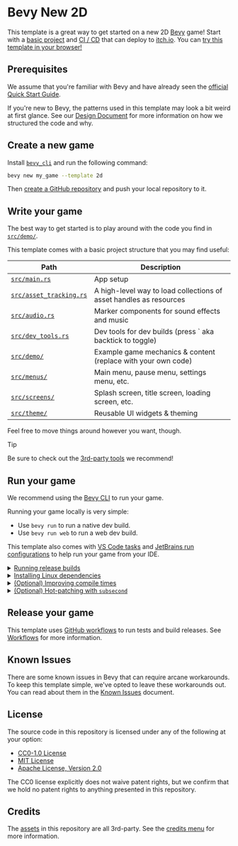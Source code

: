 # Bevy New 2D

This template is a great way to get started on a new 2D [Bevy](https://bevyengine.org/) game!
Start with a [basic project](#write-your-game) and [CI / CD](#release-your-game) that can deploy to [itch.io](https://itch.io).
You can [try this template in your browser!](https://the-bevy-flock.itch.io/bevy-new-2d)

## Prerequisites

We assume that you're familiar with Bevy and have already seen the [official Quick Start Guide](https://bevyengine.org/learn/quick-start/introduction/).

If you're new to Bevy, the patterns used in this template may look a bit weird at first glance.
See our [Design Document](./docs/design.md) for more information on how we structured the code and why.

## Create a new game

Install [`bevy_cli`](https://github.com/TheBevyFlock/bevy_cli/) and run the following command:

```sh
bevy new my_game --template 2d
```

Then [create a GitHub repository](https://github.com/new) and push your local repository to it.

## Write your game

The best way to get started is to play around with the code you find in [`src/demo/`](./src/demo).

This template comes with a basic project structure that you may find useful:

| Path                                               | Description                                                        |
| -------------------------------------------------- | ------------------------------------------------------------------ |
| [`src/main.rs`](./src/main.rs)                     | App setup                                                          |
| [`src/asset_tracking.rs`](./src/asset_tracking.rs) | A high-level way to load collections of asset handles as resources |
| [`src/audio.rs`](./src/audio.rs)                   | Marker components for sound effects and music                      |
| [`src/dev_tools.rs`](./src/dev_tools.rs)           | Dev tools for dev builds (press \` aka backtick to toggle)         |
| [`src/demo/`](./src/demo)                          | Example game mechanics & content (replace with your own code)      |
| [`src/menus/`](./src/menus)                        | Main menu, pause menu, settings menu, etc.                         |
| [`src/screens/`](./src/screens)                    | Splash screen, title screen, loading screen, etc.                  |
| [`src/theme/`](./src/theme)                        | Reusable UI widgets & theming                                      |

Feel free to move things around however you want, though.

> [!TIP]
> Be sure to check out the [3rd-party tools](./docs/tooling.md) we recommend!

## Run your game

We recommend using the [Bevy CLI](https://github.com/TheBevyFlock/bevy_cli) to run your game.

Running your game locally is very simple:

- Use `bevy run` to run a native dev build.
- Use `bevy run web` to run a web dev build.

This template also comes with [VS Code tasks](./.vscode/tasks.json) and [JetBrains run configurations](./.idea/runConfigurations/)
to help run your game from your IDE.

<details>
  <summary><ins>Running release builds</ins></summary>

  - Use `bevy run --release` to run a native release build.
  - Use `bevy run --release web` to run a web release build.
</details>

<details>
  <summary><ins>Installing Linux dependencies</ins></summary>

  If you're using Linux, make sure you've installed Bevy's [Linux dependencies](https://github.com/bevyengine/bevy/blob/main/docs/linux_dependencies.md).
  Note that this template enables Wayland support, which requires additional dependencies as detailed in the link above.
  Wayland is activated by using the `bevy/wayland` feature in the [`Cargo.toml`](./Cargo.toml).
</details>

<details>
  <summary><ins>(Optional) Improving compile times</ins></summary>

  [`.cargo/config_fast_builds.toml`](./.cargo/config_fast_builds.toml) contains documentation on how to set up your environment to improve compile times.
  After you've fiddled with it, rename it to `.cargo/config.toml` to enable it.
</details>

<details>
  <summary><ins>(Optional) Hot-patching with <code>subsecond</code></ins></summary>

  Hot-patching is an experimental feature that allows you to edit your game's code _while it's running_
  and see the changes without having to recompile or restart.

  To set this up, follow the instructions in the [release announcement](https://bevy.org/news/bevy-0-17/#hot-patching-systems-in-a-running-app).

  Run your game with hot-patching enabled:

  ```shell
  BEVY_ASSET_ROOT='.' dx serve --hot-patch --features "bevy/hotpatching"
  ```

  Now edit a system's code while the game is running, and save the file.
  You should see `Status: Hot-patching...` in the CLI if you've got it working.
</details>

## Release your game

This template uses [GitHub workflows](https://docs.github.com/en/actions/using-workflows) to run tests and build releases.
See [Workflows](./docs/workflows.md) for more information.

## Known Issues

There are some known issues in Bevy that can require arcane workarounds.
To keep this template simple, we've opted to leave these workarounds out.
You can read about them in the [Known Issues](./docs/known-issues.md) document.

## License

The source code in this repository is licensed under any of the following at your option:

- [CC0-1.0 License](./LICENSE-CC0-1.0.txt)
- [MIT License](./LICENSE-MIT.txt)
- [Apache License, Version 2.0](./LICENSE-Apache-2.0.txt)

The CC0 license explicitly does not waive patent rights, but we confirm that we hold no patent rights to anything presented in this repository.

## Credits

The [assets](./assets) in this repository are all 3rd-party. See the [credits menu](./src/menus/credits.rs) for more information.
